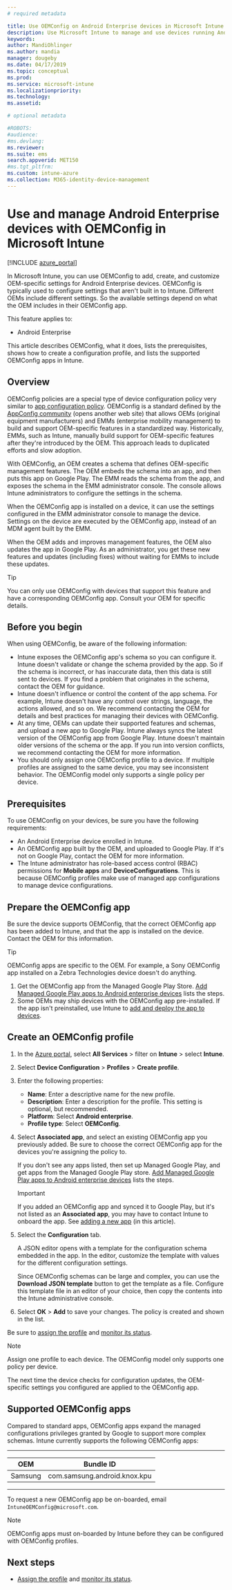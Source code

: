 ```yaml
---
# required metadata

title: Use OEMConfig on Android Enterprise devices in Microsoft Intune - Azure | Microsoft Docs
description: Use Microsoft Intune to manage and use devices running Android Enterprise with OEMConfig. See all the steps, including an overview, see the prerequisites, create the configuration profile in Intune, and see a list of supported OEMConfig apps.
keywords:
author: MandiOhlinger
ms.author: mandia
manager: dougeby
ms.date: 04/17/2019
ms.topic: conceptual
ms.prod:
ms.service: microsoft-intune
ms.localizationpriority:
ms.technology:
ms.assetid: 

# optional metadata

#ROBOTS:
#audience:
#ms.devlang:
ms.reviewer:
ms.suite: ems
search.appverid: MET150
#ms.tgt_pltfrm:
ms.custom: intune-azure
ms.collection: M365-identity-device-management
---
```


# Use and manage Android Enterprise devices with OEMConfig in Microsoft Intune

[!INCLUDE [azure_portal](./includes/azure_portal.md)]

In Microsoft Intune, you can use OEMConfig to add, create, and customize OEM-specific settings for Android Enterprise devices. OEMConfig is typically used to configure settings that aren't built in to Intune. Different OEMs include different settings. So the available settings depend on what the OEM includes in their OEMConfig app.

This feature applies to:  

- Android Enterprise

This article describes OEMConfig, what it does, lists the prerequisites, shows how to create a configuration profile, and lists the supported OEMConfig apps in Intune.

## Overview

OEMConfig policies are a special type of device configuration policy very similar to [app configuration policy](app-configuration-policies-overview.md). OEMConfig is a standard defined by the [AppConfig community](https://www.appconfig.org/android-oemconfig/) (opens another web site) that allows OEMs (original equipment manufacturers) and EMMs (enterprise mobility management) to build and support OEM-specific features in a standardized way. Historically, EMMs, such as Intune, manually build support for OEM-specific features after they're introduced by the OEM. This approach leads to duplicated efforts and slow adoption.

With OEMConfig, an OEM creates a schema that defines OEM-specific management features. The OEM embeds the schema into an app, and then puts this app on Google Play. The EMM reads the schema from the app, and exposes the schema in the EMM administrator console. The console allows Intune administrators to configure the settings in the schema.

When the OEMConfig app is installed on a device, it can use the settings configured in the EMM administrator console to manage the device. Settings on the device are executed by the OEMConfig app, instead of an MDM agent built by the EMM.

When the OEM adds and improves management features, the OEM also updates the app in Google Play. As an administrator, you get these new features and updates (including fixes) without waiting for EMMs to include these updates.

> [!TIP]
> You can only use OEMConfig with devices that support this feature and have a corresponding OEMConfig app. Consult your OEM for specific details.

## Before you begin

When using OEMConfig, be aware of the following information:

- Intune exposes the OEMConfig app's schema so you can configure it. Intune doesn't validate or change the schema provided by the app. So if the schema is incorrect, or has inaccurate data, then this data is still sent to devices. If you find a problem that originates in the schema, contact the OEM for guidance.
- Intune doesn't influence or control the content of the app schema. For example, Intune doesn't have any control over strings, language, the actions allowed, and so on. We recommend contacting the OEM for details and best practices for managing their devices with OEMConfig.
- At any time, OEMs can update their supported features and schemas, and upload a new app to Google Play. Intune always syncs the latest version of the OEMConfig app from Google Play. Intune doesn't maintain older versions of the schema or the app. If you run into version conflicts, we recommend contacting the OEM for more information.
- You should only assign one OEMConfig profile to a device. If multiple profiles are assigned to the same device, you may see inconsistent behavior. The OEMConfig model only supports a single policy per device.

## Prerequisites

To use OEMConfig on your devices, be sure you have the following requirements:

- An Android Enterprise device enrolled in Intune.
- An OEMConfig app built by the OEM, and uploaded to Google Play. If it's not on Google Play, contact the OEM for more information.
- The Intune administrator has role-based access control (RBAC) permissions for **Mobile apps** and **DeviceConfigurations**. This is because OEMConfig profiles make use of managed app configurations to manage device configurations.

## Prepare the OEMConfig app

Be sure the device supports OEMConfig, that the correct OEMConfig app has been added to Intune, and that the app is installed on the device. Contact the OEM for this information.

> [!TIP] 
> OEMConfig apps are specific to the OEM. For example, a Sony OEMConfig app installed on a Zebra Technologies device doesn't do anything.

1. Get the OEMConfig app from the Managed Google Play Store. [Add Managed Google Play apps to Android enterprise devices](apps-add-android-for-work.md) lists the steps.
2. Some OEMs may ship devices with the OEMConfig app pre-installed. If the app isn't preinstalled, use Intune to [add and deploy the app to devices](apps-deploy.md).

## Create an OEMConfig profile

1. In the [Azure portal](https://portal.azure.com), select **All Services** > filter on **Intune** > select **Intune**.
2. Select **Device Configuration** > **Profiles** > **Create profile**.
3. Enter the following properties:

    - **Name**: Enter a descriptive name for the new profile.
    - **Description**: Enter a description for the profile. This setting is optional, but recommended.
    - **Platform**: Select **Android enterprise**.
    - **Profile type**: Select **OEMConfig**.

4. Select **Associated app**, and select an existing OEMConfig app you previously added. Be sure to choose the correct OEMConfig app for the devices you're assigning the policy to.

    If you don't see any apps listed, then set up Managed Google Play, and get apps from the Managed Google Play store. [Add Managed Google Play apps to Android enterprise devices](apps-add-android-for-work.md) lists the steps.

    > [!IMPORTANT]
    > If you added an OEMConfig app and synced it to Google Play, but it's not listed as an **Associated app**, you may have to contact Intune to onboard the app. See [adding a new app](#supported-oemconfig-apps) (in this article).

5. Select the **Configuration** tab.

    A JSON editor opens with a template for the configuration schema embedded in the app. In the editor, customize the template with values for the different configuration settings. 
    
    Since OEMConfig schemas can be large and complex, you can use the **Download JSON template** button to get the template as a file. Configure this template file in an editor of your choice, then copy the contents into the Intune administrative console.

6. Select **OK** > **Add** to save your changes. The policy is created and shown in the list.

Be sure to [assign the profile](device-profile-assign.md) and [monitor its status](device-profile-monitor.md).
    
 > [!NOTE]
 > Assign one profile to each device. The OEMConfig model only supports one policy per device.

The next time the device checks for configuration updates, the OEM-specific settings you configured are applied to the OEMConfig app.

## Supported OEMConfig apps

Compared to standard apps, OEMConfig apps expand the managed configurations privileges granted by Google to support more complex schemas. Intune currently supports the following OEMConfig apps:

-----------------

| OEM | Bundle ID |
| --- | --- |
| Samsung | com.samsung.android.knox.kpu |

-----------------

To request a new OEMConfig app be on-boarded, email `IntuneOEMConfig@microsoft.com`.

> [!NOTE]
> OEMConfig apps must on-boarded by Intune before they can be configured with OEMConfig profiles.

## Next steps

- [Assign the profile](device-profile-assign.md) and [monitor its status](device-profile-monitor.md).
